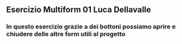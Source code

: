 ## Esercizio Multiform 01 Luca Dellavalle

### In questo esercizio grazie a dei bottoni possiamo aprire e chiudere delle altre form utili al progetto
